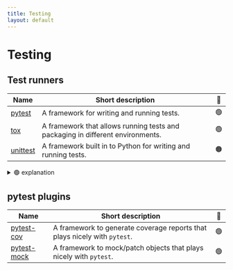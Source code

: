 ```yaml
---
title: Testing
layout: default
---
```


# Testing

## Test runners

| Name                                                                          | Short description                                                              | 🚦  |
| ----------------------------------------------------------------------------- | ------------------------------------------------------------------------------ | :-: |
| [pytest](https://docs.pytest.org/en/stable/contents.html)                     | A framework for writing and running tests.                                     | 🟢  |
| [tox](https://tox.wiki/en/latest/index.html)                                  | A framework that allows running tests and packaging in different environments. | 🟢  |
| [unittest](https://docs.python.org/dev/library/unittest.html#module-unittest) | A framework built in to Python for writing and running tests.                  | 🟠  |

<details>
<summary>🟢 explanation</summary>
We recommend `pytest` over `unittest` because `pytest` tends to encourage a cleaner style, there are also extensive plugins and it's in widespread use.
</details>

## pytest plugins

| Name                                                                   | Short description                                                         | 🚦  |
| ---------------------------------------------------------------------- | ------------------------------------------------------------------------- | :-: |
| [pytest-cov](https://pytest-cov.readthedocs.io/en/latest/index.html)   | A framework to generate coverage reports that plays nicely with `pytest`. | 🟢  |
| [pytest-mock](https://pytest-mock.readthedocs.io/en/latest/index.html) | A framework to mock/patch objects that plays nicely with `pytest`.        | 🟢  |
